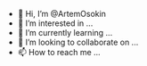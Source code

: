 - 👋 Hi, I’m @ArtemOsokin
- 👀 I’m interested in ...
- 🌱 I’m currently learning ...
- 💞️ I’m looking to collaborate on ...
- 📫 How to reach me ...

<!---
ArtemOsokin/ArtemOsokin is a ✨ special ✨ repository because its `README.md` (this file) appears on your GitHub profile.
You can click the Preview link to take a look at your changes.
--->
